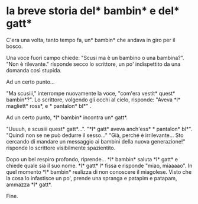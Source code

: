 # la breve storia del\* bambin\* e del\* gatt\*


C'era una volta, tanto tempo fa, un\* bambin\* che andava in giro per il bosco.   

Una voce fuori campo chiede: "Scusi ma è un bambino o una bambina?".
"Non è rilevante." risponde secco lo scrittore, un po' indispettito da una domanda così stupida. 

Ad un certo punto...

"Ma scusiii," interrompe nuovamente la voce, "com'era vestit\* quest\* bambin\*?".
Lo scrittore, volgendo gli occhi al cielo, risponde: "Aveva \*l\* magliett\* ross\*, e \* pantalon\* bl\*" .

Ad un certo punto, \*l\* bambin\* incontra un\* gatt\*.

"Uuuuh, e scusiii quest\* gatt\*...".
"\*l\* gatt\* aveva anch'ess\* \* pantalon\* bl\*".
"Quindi non se ne può dedurre il sesso..."
"Già, perché è irrilevante... Sto cercando di mandare un messaggio ai bambini della nuova generazione!" risponde lo scrittore visibilmente spazientito. 

Dopo un bel respiro profondo, riprende... 
\*l\* bambin\* saluta \*l\* gatt\* e chiede quale sia il suo nome. \*l\* gatt\* l\* fissa e risponde "miao, miaaaao".
In quel momento \*l\* bambin\* realizza di non conoscere il miagolese. Visto che la cosa lo infastisce un po', prende una spranga e patapim e patapam, ammazza \*l\* gatt\*.

Fine.